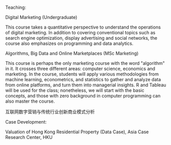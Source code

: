 Teaching:

<a href="https://ximarketing.github.io/class/DM/index.html" style="text-decoration: none">Digital Marketing</a> (Undergraduate)

This course takes a quantitative perspective to understand the operations of digital marketing. In addition to covering conventional topics such as search engine optimization, display advertising and social networks, the course also emphasizes on programming and data analytics. 

<a href="https://ximarketing.github.io/class/ABOM/index.html" style="text-decoration: none">Algorithms, Big Data and Online Marketplaces</a> (MSc Marketing)

This course is perhaps the only marketing course with the word "algorithm" in it. It crosses three different areas: computer science, economics and marketing. In the course, students will apply various methodologies from machine learning, econometrics, and statistics to gather and analyze data from online platforms, and turn them into managerial insights. R and Tableau will be used for the class; nonetheless, we will start with the basic concepts, and those with zero background in computer programming can also master the course.

<a href="https://ximarketing.github.io/class/InternetMarketing/index.html" style="text-decoration: none">互联网数字营销与传统行业创新商业模式分析</a>

Case Development:

<a href="https://www.acrc.hku.hk/Case/Detail/1130" style="text-decoration: none">Valuation of Hong Kong Residential Property (Data Case), Asia Case Research Center, HKU</a>

